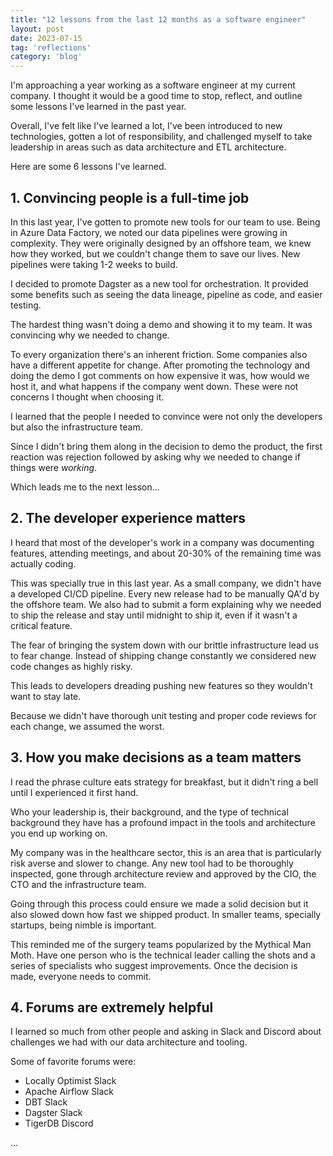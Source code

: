 ```yaml
---
title: "12 lessons from the last 12 months as a software engineer"
layout: post
date: 2023-07-15
tag: 'reflections'
category: 'blog'
---
```


I'm approaching a year working as a software engineer at my current company. I thought it would be a good time to stop, reflect, and outline some lessons I've learned in the past year.

Overall, I've felt like I've learned a lot, I've been introduced to new technologies, gotten a lot of responsibility, and challenged myself to take leadership in areas such as data architecture and ETL architecture.

Here are some 6 lessons I've learned.

## 1. Convincing people is a full-time job

In this last year, I've gotten to promote new tools for our team to use. Being in Azure Data Factory, we noted our data pipelines were growing in complexity. They were originally designed by an offshore team, we knew how they worked, but we couldn't change them to save our lives. New pipelines were taking 1-2 weeks to build.

I decided to promote Dagster as a new tool for orchestration. It provided some benefits such as seeing the data lineage, pipeline as code, and easier testing. 

The hardest thing wasn't doing a demo and showing it to my team. It was convincing why we needed to change. 

To every organization there's an inherent friction. Some companies also have a different appetite for change. After promoting the technology and doing the demo I got comments on how expensive it was, how would we host it, and what happens if the company went down. These were not concerns I thought when choosing it.

I learned that the people I needed to convince were not only the developers but also the infrastructure team. 

Since I didn't bring them along in the decision to demo the product, the first reaction was rejection followed by asking why we needed to change if things were *working*. 

Which leads me to the next lesson...

## 2. The developer experience matters

I heard that most of the developer's work in a company was documenting features, attending meetings, and about 20-30% of the remaining time was actually coding.

This was specially true in this last year. As a small company, we didn't have a developed CI/CD pipeline. Every new release had to be manually QA'd by the offshore team. We also had to submit a form explaining why we needed to ship the release and stay until midnight to ship it, even if it wasn't a critical feature.

The fear of bringing the system down with our brittle infrastructure lead us to fear change. Instead of shipping change constantly we considered new code changes as highly risky.

This leads to developers dreading pushing new features so they wouldn't want to stay late.

Because we didn't have thorough unit testing and proper code reviews for each change, we assumed the worst.

## 3. How you make decisions as a team matters

I read the phrase culture eats strategy for breakfast, but it didn't ring a bell until I experienced it first hand.

Who your leadership is, their background, and the type of technical background they have has a profound impact in the tools and architecture you end up working on.

My company was in the healthcare sector, this is an area that is particularly risk averse and slower to change. Any new tool had to be thoroughly inspected, gone through architecture review and approved by the CIO, the CTO and the infrastructure team.

Going through this process could ensure we made a solid decision but it also slowed down how fast we shipped product. In smaller teams, specially startups, being nimble is important. 

This reminded me of the surgery teams popularized by the Mythical Man Moth. Have one person who is the technical leader calling the shots and a series of specialists who suggest improvements. Once the decision is made, everyone needs to commit.

## 4. Forums are extremely helpful

I learned so much from other people and asking in Slack and Discord about challenges we had with our data architecture and tooling. 

Some of favorite forums were:
- Locally Optimist Slack
- Apache Airflow Slack
- DBT Slack
- Dagster Slack
- TigerDB Discord

...